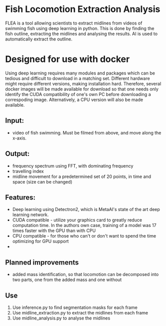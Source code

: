 # Fish Locomotion Extraction Analysis

FLEA is a tool allowing scientists to extract midlines from videos of swimming fish using deep learning in python. This is done by finding the fish outline, extracting the midlines and analysing the results. AI is used to automatically extract the outline.

# Designed for use with docker

Using deep learning requires many modules and packages which can be tedious and difficult to download in a matching set. Different hardware might require different versions, making installation hard. Therefore, several docker images will be made available for download so that one needs only identify the CUDA compatibility of one's own PC before downloading a correspoding image. Alternatively, a CPU version will also be made available. 

## Input:
- video of fish swimming. Must be filmed from above, and move along the x-axis. 

## Output:
- frequency spectrum using FFT, with dominating frequency
- travelling index
- midline movement for a predetermined set of 20 points, in time and space (size can be changed)

## Features:
- Deep learning using Detectron2, which is MetaAI's state of the art deep learning network.
- CUDA compatible - utilize your graphics card to greatly reduce computation time. In the authors own case, training of a model was 17 times faster with the GPU than with CPU
- CPU compatible - for those who can't or don't want to spend the time optimizing for GPU support
- 

## Planned improvements
- added mass identification, so that locomotion can be decomposed into two parts, one from the added mass and one without


## Use

1. Use inference.py to find segmentation masks for each frame 
2. Use midline_extraction.py to extract the midlines from each frame
3. Use midline_analysis.py to analyse the midlines
